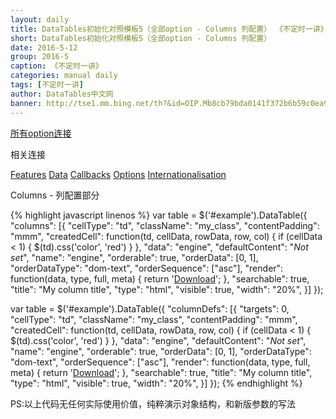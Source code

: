 ```yaml
---
layout: daily
title: DataTables初始化对照模板5（全部option - Columns 列配置） 《不定时一讲》 DataTables中文网
short: DataTables初始化对照模板5（全部option - Columns 列配置）
date: 2016-5-12
group: 2016-5
caption: 《不定时一讲》
categories: manual daily
tags: [不定时一讲]
author: DataTables中文网
banner: http://tse1.mm.bing.net/th?&id=OIP.Mb8cb79bda0141f372b6b59c0ea9c8cf9o0&w=264&h=159&c=0&pid=1.9&rs=0&p=0
---
```

[所有option连接]({{site.wlan_url}}/reference/option/)

相关连接

[Features]({{site.wlan_url}}/manual/daily/2016/05/12/all-options-of-features.html)
[Data]({{site.wlan_url}}/manual/daily/2016/05/12/all-options-of-data.html)
[Callbacks]({{site.wlan_url}}/manual/daily/2016/05/12/all-options-of-callbacks.html)
[Options]({{site.wlan_url}}/manual/daily/2016/05/12/all-options-of-options.html)
[Internationalisation]({{site.wlan_url}}/manual/daily/2016/05/12/all-options-of-internationalisation.html)

Columns - 列配置部分
<!--more-->

{% highlight javascript linenos %}
var table = $('#example').DataTable({
    "columns": [{
        "cellType": "td",
        "className": "my_class",
        "contentPadding": "mmm",
        "createdCell": function(td, cellData, rowData, row, col) {
            if (cellData < 1) {
                $(td).css('color', 'red')
            }
        },
        "data": "engine",
        "defaultContent": "<i>Not set</i>",
        "name": "engine",
        "orderable": true,
        "orderData": [0, 1],
        "orderDataType": "dom-text",
        "orderSequence": ["asc"],
        "render": function(data, type, full, meta) {
            return '<a href="' + data + '">Download</a>';
        },
        "searchable": true,
        "title": "My column title",
        "type": "html",
        "visible": true,
        "width": "20%",
    }]
});

var table = $('#example').DataTable({
    "columnDefs": [{
        "targets": 0,
        "cellType": "td",
        "className": "my_class",
        "contentPadding": "mmm",
        "createdCell": function(td, cellData, rowData, row, col) {
            if (cellData < 1) {
                $(td).css('color', 'red')
            }
        },
        "data": "engine",
        "defaultContent": "<i>Not set</i>",
        "name": "engine",
        "orderable": true,
        "orderData": [0, 1],
        "orderDataType": "dom-text",
        "orderSequence": ["asc"],
        "render": function(data, type, full, meta) {
            return '<a href="' + data + '">Download</a>';
        },
        "searchable": true,
        "title": "My column title",
        "type": "html",
        "visible": true,
        "width": "20%",
    }]
});
{% endhighlight %}

PS:以上代码无任何实际使用价值，纯粹演示对象结构，和新版参数的写法